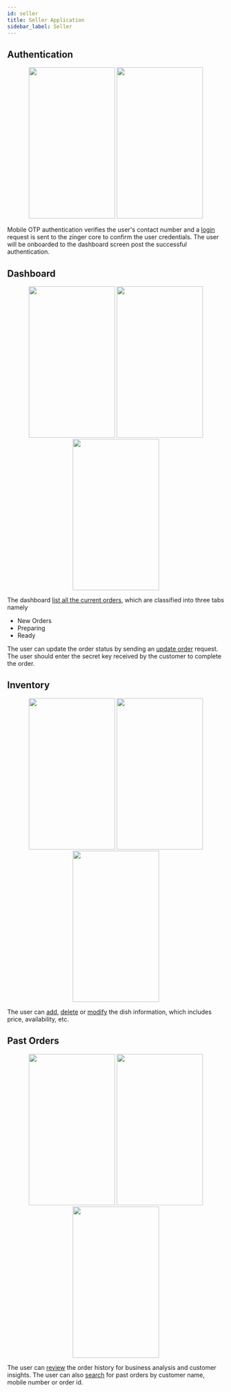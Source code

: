 ```yaml
---
id: seller
title: Seller Application
sidebar_label: Seller 
---
```


## Authentication

<div style="text-align:center; width:100%">
    <img src="https://zingerdocs.netlify.app/img/seller/LoginMockup.jpg" width=200 height=350>
    <img src="https://zingerdocs.netlify.app/img/seller/OtpMockup.jpg" width=200 height=350>
</div>

Mobile OTP authentication verifies the user's contact number and a [login](https://documenter.getpostman.com/view/6369926/TVRoYmFY?version=latest#f60f885d-0fdb-4cc3-b40d-2e30f51742a9) request is sent to the zinger core to confirm the user credentials. The user will be onboarded to the dashboard screen post the successful authentication.

## Dashboard

<div style="text-align:center; width:100%">
    <img src="https://zingerdocs.netlify.app/img/seller/NewOrdersMockup.jpg" width=200 height=350>
    <img src="https://zingerdocs.netlify.app/img/seller/PreparingMockup.jpg" width=200 height=350>
    <img src="https://zingerdocs.netlify.app/img/seller/ReadyMockup.jpg" width=200 height=350>
</div>

The dashboard [list all the current orders](https://documenter.getpostman.com/view/6369926/TVRoYmFY?version=latest#34d6371a-4244-404b-a04a-d710a35c4fb8), which are classified into three tabs namely 
* New Orders 
* Preparing 
* Ready

The user can update the order status by sending an [update order](https://documenter.getpostman.com/view/6369926/TVRoYmFY?version=latest#5d57a934-dac8-410b-8e78-55577231a975) request. 
The user should enter the secret key received by the customer to complete the order.

## Inventory

<div style="text-align:center; width:100%">
    <img src="https://zingerdocs.netlify.app/img/seller/MenuCategoryMockup.jpg" width=200 height=350>
    <img src="https://zingerdocs.netlify.app/img/seller/MenuItemMockup.jpg" width=200 height=350>
    <img src="https://zingerdocs.netlify.app/img/seller/AddUpdateItemMockup.jpg" width=200 height=350>
</div>

The user can [add](https://documenter.getpostman.com/view/6369926/TVRoYmFY?version=latest#2f2038c3-c509-4da6-bba4-796ea786148d), [delete](https://documenter.getpostman.com/view/6369926/TVRoYmFY?version=latest#1cf0bea0-c378-42db-a2b8-b8cc3e3d8d80) or [modify](https://documenter.getpostman.com/view/6369926/TVRoYmFY?version=latest#93f7f12e-51be-4da0-a5b0-ac2efc3ff268) the dish information, which includes price, availability, etc.

## Past Orders

<div style="text-align:center; width:100%">
    <img src="https://zingerdocs.netlify.app/img/seller/PastOrdersMockup.jpg" width=200 height=350>
    <img src="https://zingerdocs.netlify.app/img/seller/SearchOrdersMockup.jpg" width=200 height=350>
    <img src="https://zingerdocs.netlify.app/img/seller/OrderDetailsMockup.jpg" width=200 height=350>
</div>

The user can [review](https://documenter.getpostman.com/view/6369926/TVRoYmFY?version=latest#2bd40cb5-a6cb-4712-9e17-029707269b14) the order history for business analysis and customer insights.
The user can also [search](https://documenter.getpostman.com/view/6369926/TVRoYmFY?version=latest#3f2ad8d4-12c2-4c44-8f15-726b4430ad61) for past orders by customer name, mobile number or order id.
